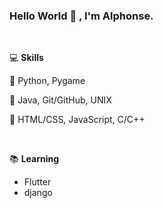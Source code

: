 ### Hello World 👋 , I'm Alphonse.

<br/>

💻 **Skills**

🥇 Python, Pygame

🥈 Java, Git/GitHub, UNIX

🥉 HTML/CSS, JavaScript, C/C++

<br/>

📚 **Learning**

- Flutter
- django
